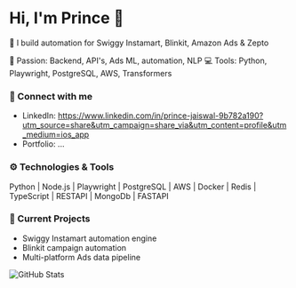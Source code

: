 # Hi, I'm Prince 👋

🌱 I build automation for Swiggy Instamart, Blinkit, Amazon Ads & Zepto 

🧠 Passion: Backend, API's, Ads ML, automation, NLP 
💻 Tools: Python, Playwright, PostgreSQL, AWS, Transformers 

### 🔗 Connect with me
- LinkedIn: https://www.linkedin.com/in/prince-jaiswal-9b782a190?utm_source=share&utm_campaign=share_via&utm_content=profile&utm_medium=ios_app
- Portfolio: ...

### ⚙️ Technologies & Tools
Python | Node.js | Playwright | PostgreSQL | AWS | Docker | Redis | TypeScript | RESTAPI | MongoDb | FASTAPI 

### 🚀 Current Projects
- Swiggy Instamart automation engine
- Blinkit campaign automation
- Multi-platform Ads data pipeline

![GitHub Stats](https://github-readme-stats.vercel.app/api?username=prince725&show_icons=true)
